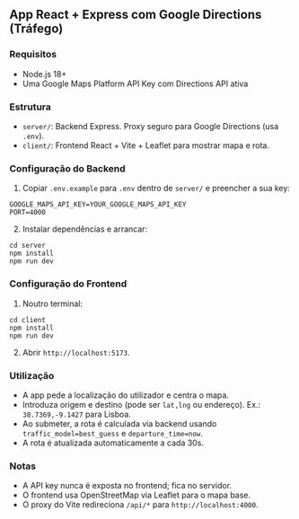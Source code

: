 ## App React + Express com Google Directions (Tráfego)

### Requisitos
- Node.js 18+
- Uma Google Maps Platform API Key com Directions API ativa

### Estrutura
- `server/`: Backend Express. Proxy seguro para Google Directions (usa `.env`).
- `client/`: Frontend React + Vite + Leaflet para mostrar mapa e rota.

### Configuração do Backend
1. Copiar `.env.example` para `.env` dentro de `server/` e preencher a sua key:
```
GOOGLE_MAPS_API_KEY=YOUR_GOOGLE_MAPS_API_KEY
PORT=4000
```
2. Instalar dependências e arrancar:
```
cd server
npm install
npm run dev
```

### Configuração do Frontend
1. Noutro terminal:
```
cd client
npm install
npm run dev
```
2. Abrir `http://localhost:5173`.

### Utilização
- A app pede a localização do utilizador e centra o mapa.
- Introduza origem e destino (pode ser `lat,lng` ou endereço). Ex.: `38.7369,-9.1427` para Lisboa.
- Ao submeter, a rota é calculada via backend usando `traffic_model=best_guess` e `departure_time=now`.
- A rota é atualizada automaticamente a cada 30s.

### Notas
- A API key nunca é exposta no frontend; fica no servidor.
- O frontend usa OpenStreetMap via Leaflet para o mapa base.
- O proxy do Vite redireciona `/api/*` para `http://localhost:4000`.

